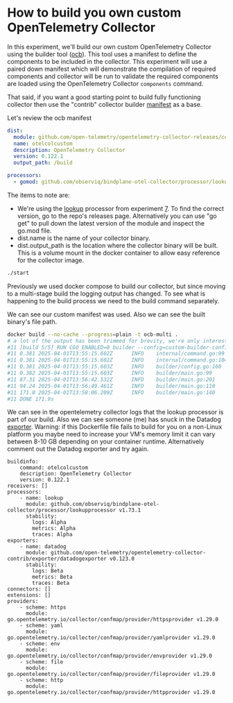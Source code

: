 # How to build you own custom OpenTelemetry Collector

In this experiment, we'll build our own custom OpenTelemetry Collector using the builder tool ([ocb][gh_ocb]). This
tool uses a manifest to define the components to be included in the collector. This experiment will use a paired down
manifest which will demonstrate the compilation of required components and collector will be run to validate the
required components are loaded using the OpenTelemetry Collector `components` command.

That said, if you want a good starting point to build fully functioning collector then use the "contrib" collector
builder [manifest][gh_ocb_manifest] as a base.

Let's review the ocb manifest

```yaml
dist:
  module: github.com/open-telemetry/opentelemetry-collector-releases/core
  name: otelcolcustom
  description: OpenTelemetry Collector
  version: 0.122.1
  output_path: /build

processors:
  - gomod: github.com/observiq/bindplane-otel-collector/processor/lookupprocessor v1.73.1
```

The items to note are:

- We're using the [lookup](https://github.com/observIQ/bindplane-otel-collector/tree/main/processor/lookupprocessor) processor from experiment [7](../07-lookup/README.md). To find the correct version, go to the repo's releases page. Alternatively you can use "go get" to pull down the latest version of the module and inspect the go.mod file.
- dist.name is the name of your collector binary.
- dist.output_path is the location where the collector binary will be built. This is a volume mount in the docker container to allow easy reference for the collector image.

```sh
./start
```

Previously we used docker compose to build our collector, but since moving to a multi-stage build the logging output
has changed. To see what is happening to the build process we need to the build command separately.

We can see our custom manifest was used. Also we can see the built binary's file path.

```sh
docker build --no-cache --progress=plain -t ocb-multi .
# a lot of the output has been trimmed for brevity, we're only interested in what the builder is doing
#11 [build 5/5] RUN CGO_ENABLED=0 builder --config=custom-builder-config.yaml
#11 0.381 2025-04-01T13:55:15.602Z      INFO    internal/command.go:99  OpenTelemetry Collector Builder {"version": "v0.123.0"}
#11 0.381 2025-04-01T13:55:15.602Z      INFO    internal/command.go:104 Using config file       {"path": "custom-builder-config.yaml"}
#11 0.381 2025-04-01T13:55:15.603Z      INFO    builder/config.go:160   Using go        {"go-executable": "/usr/local/go/bin/go"}
#11 0.382 2025-04-01T13:55:15.603Z      INFO    builder/main.go:99      Sources created {"path": "/build"}
#11 87.31 2025-04-01T13:56:42.532Z      INFO    builder/main.go:201     Getting go modules
#11 94.24 2025-04-01T13:56:49.461Z      INFO    builder/main.go:110     Compiling
#11 171.0 2025-04-01T13:58:06.209Z      INFO    builder/main.go:140     Compiled        {"binary": "/build/otelcolcustom"}
#11 DONE 171.9s
```

We can see in the opentelemetry collector logs that the lookup processor is part of our build. Also
we can see someone (me) has snuck in the Datadog [exporter][otel_datadog_exporter]. Warning: if this Dockerfile file
fails to build for you on a non-Linux platform you maybe need to increase your VM's memory limit it can vary between
8-10 GB depending on your container runtime. Alternatively comment out the Datadog exporter and try again.

```log
buildinfo:
    command: otelcolcustom
    description: OpenTelemetry Collector
    version: 0.122.1
receivers: []
processors:
    - name: lookup
      module: github.com/observiq/bindplane-otel-collector/processor/lookupprocessor v1.73.1
      stability:
        logs: Alpha
        metrics: Alpha
        traces: Alpha
exporters:
    - name: datadog
      module: github.com/open-telemetry/opentelemetry-collector-contrib/exporter/datadogexporter v0.123.0
      stability:
        logs: Beta
        metrics: Beta
        traces: Beta
connectors: []
extensions: []
providers:
    - scheme: https
      module: go.opentelemetry.io/collector/confmap/provider/httpsprovider v1.29.0
    - scheme: yaml
      module: go.opentelemetry.io/collector/confmap/provider/yamlprovider v1.29.0
    - scheme: env
      module: go.opentelemetry.io/collector/confmap/provider/envprovider v1.29.0
    - scheme: file
      module: go.opentelemetry.io/collector/confmap/provider/fileprovider v1.29.0
    - scheme: http
      module: go.opentelemetry.io/collector/confmap/provider/httpprovider v1.29.0
```

<!-- links -->
[gh_ocb]: https://github.com/open-telemetry/opentelemetry-collector/tree/main/cmd/builder
[gh_ocb_manifest]: https://github.com/open-telemetry/opentelemetry-collector-releases/blob/main/distributions/otelcol-contrib/manifest.yaml
[otel_datadog_exporter]: https://github.com/open-telemetry/opentelemetry-collector-contrib/tree/main/exporter/datadogexporter
